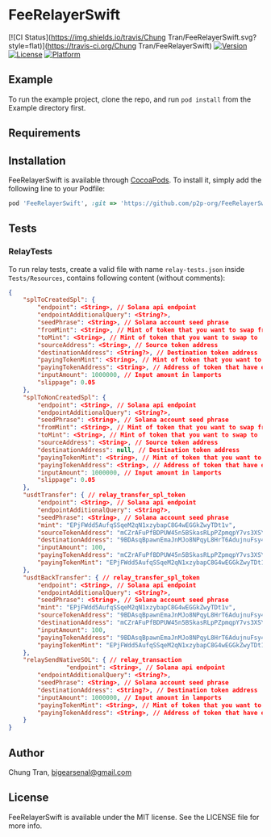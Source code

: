 # FeeRelayerSwift

[![CI Status](https://img.shields.io/travis/Chung Tran/FeeRelayerSwift.svg?style=flat)](https://travis-ci.org/Chung Tran/FeeRelayerSwift)
[![Version](https://img.shields.io/cocoapods/v/FeeRelayerSwift.svg?style=flat)](https://cocoapods.org/pods/FeeRelayerSwift)
[![License](https://img.shields.io/cocoapods/l/FeeRelayerSwift.svg?style=flat)](https://cocoapods.org/pods/FeeRelayerSwift)
[![Platform](https://img.shields.io/cocoapods/p/FeeRelayerSwift.svg?style=flat)](https://cocoapods.org/pods/FeeRelayerSwift)

## Example

To run the example project, clone the repo, and run `pod install` from the Example directory first.

## Requirements

## Installation

FeeRelayerSwift is available through [CocoaPods](https://cocoapods.org). To install
it, simply add the following line to your Podfile:

```ruby
pod 'FeeRelayerSwift', :git => 'https://github.com/p2p-org/FeeRelayerSwift.git'
```

## Tests
### RelayTests
To run relay tests, create a valid file with name `relay-tests.json` inside `Tests/Resources`, contains following content (without comments):
```json
{
    "splToCreatedSpl": {
        "endpoint": <String>, // Solana api endpoint
        "endpointAdditionalQuery": <String?>,
        "seedPhrase": <String>, // Solana account seed phrase
        "fromMint": <String>, // Mint of token that you want to swap from
        "toMint": <String>, // Mint of token that you want to swap to
        "sourceAddress": <String>, // Source token address
        "destinationAddress": <String?>, // Destination token address
        "payingTokenMint": <String>, // Mint of token that you want to use to pay fee
        "payingTokenAddress": <String>, // Address of token that have enough balance to cover fee
        "inputAmount": 1000000, // Input amount in lamports
        "slippage": 0.05
    },
    "splToNonCreatedSpl": {
        "endpoint": <String>, // Solana api endpoint
        "endpointAdditionalQuery": <String?>,
        "seedPhrase": <String>, // Solana account seed phrase
        "fromMint": <String>, // Mint of token that you want to swap from
        "toMint": <String>, // Mint of token that you want to swap to
        "sourceAddress": <String>, // Source token address
        "destinationAddress": null, // Destination token address
        "payingTokenMint": <String>, // Mint of token that you want to use to pay fee
        "payingTokenAddress": <String>, // Address of token that have enough balance to cover fee
        "inputAmount": 1000000, // Input amount in lamports
        "slippage": 0.05
    },
    "usdtTransfer": { // relay_transfer_spl_token
        "endpoint": <String>, // Solana api endpoint
        "endpointAdditionalQuery": <String?>,
        "seedPhrase": <String>, // Solana account seed phrase
        "mint": "EPjFWdd5AufqSSqeM2qN1xzybapC8G4wEGGkZwyTDt1v",
        "sourceTokenAddress": "mCZrAFuPfBDPUW45n5BSkasRLpPZpmqpY7vs3XSYE7x",
        "destinationAddress": "9BDAsqBpawnEmaJnMJo8NPqyL8HrT6AdujnuFsy4m8sj",
        "inputAmount": 100,
        "payingTokenAddress": "mCZrAFuPfBDPUW45n5BSkasRLpPZpmqpY7vs3XSYE7x",
        "payingTokenMint": "EPjFWdd5AufqSSqeM2qN1xzybapC8G4wEGGkZwyTDt1v"
    },
    "usdtBackTransfer": { // relay_transfer_spl_token
        "endpoint": <String>, // Solana api endpoint
        "endpointAdditionalQuery": <String?>,
        "seedPhrase": <String>, // Solana account seed phrase
        "mint": "EPjFWdd5AufqSSqeM2qN1xzybapC8G4wEGGkZwyTDt1v",
        "sourceTokenAddress": "9BDAsqBpawnEmaJnMJo8NPqyL8HrT6AdujnuFsy4m8sj",
        "destinationAddress": "mCZrAFuPfBDPUW45n5BSkasRLpPZpmqpY7vs3XSYE7x",
        "inputAmount": 100,
        "payingTokenAddress": "9BDAsqBpawnEmaJnMJo8NPqyL8HrT6AdujnuFsy4m8sj",
        "payingTokenMint": "EPjFWdd5AufqSSqeM2qN1xzybapC8G4wEGGkZwyTDt1v"
    },
    "relaySendNativeSOL": { // relay_transaction
                "endpoint": <String>, // Solana api endpoint
        "endpointAdditionalQuery": <String?>,
        "seedPhrase": <String>, // Solana account seed phrase
        "destinationAddress": <String?>, // Destination token address
        "inputAmount": 1000000, // Input amount in lamports
        "payingTokenMint": <String>, // Mint of token that you want to use to pay fee
        "payingTokenAddress": <String>, // Address of token that have enough balance to cover fee
    }
}
```

## Author

Chung Tran, bigearsenal@gmail.com

## License

FeeRelayerSwift is available under the MIT license. See the LICENSE file for more info.
